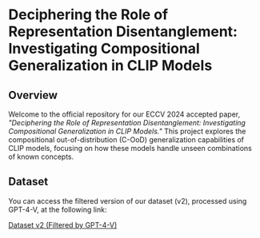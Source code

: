 # Deciphering the Role of Representation Disentanglement: Investigating Compositional Generalization in CLIP Models

## Overview
Welcome to the official repository for our ECCV 2024 accepted paper, *"Deciphering the Role of Representation Disentanglement: Investigating Compositional Generalization in CLIP Models."* This project explores the compositional out-of-distribution (C-OoD) generalization capabilities of CLIP models, focusing on how these models handle unseen combinations of known concepts.

## Dataset
You can access the filtered version of our dataset (v2), processed using GPT-4-V, at the following link:

[Dataset v2 (Filtered by GPT-4-V)](https://drive.google.com/file/d/1qSoz1xmu1kHoZSF2IYRvTD1DTNXNZhKw/view?usp=sharing)
